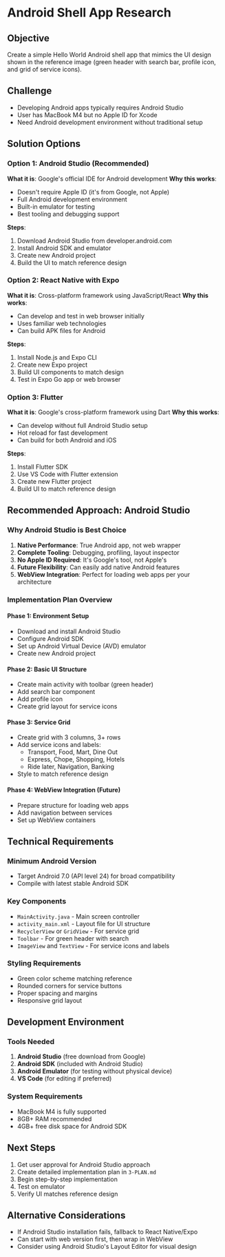 # Android Shell App Research

## Objective
Create a simple Hello World Android shell app that mimics the UI design shown in the reference image (green header with search bar, profile icon, and grid of service icons).

## Challenge
- Developing Android apps typically requires Android Studio
- User has MacBook M4 but no Apple ID for Xcode
- Need Android development environment without traditional setup

## Solution Options

### Option 1: Android Studio (Recommended)
**What it is**: Google's official IDE for Android development
**Why this works**: 
- Doesn't require Apple ID (it's from Google, not Apple)
- Full Android development environment
- Built-in emulator for testing
- Best tooling and debugging support

**Steps**:
1. Download Android Studio from developer.android.com
2. Install Android SDK and emulator
3. Create new Android project
4. Build the UI to match reference design

### Option 2: React Native with Expo
**What it is**: Cross-platform framework using JavaScript/React
**Why this works**:
- Can develop and test in web browser initially
- Uses familiar web technologies
- Can build APK files for Android

**Steps**:
1. Install Node.js and Expo CLI
2. Create new Expo project
3. Build UI components to match design
4. Test in Expo Go app or web browser

### Option 3: Flutter
**What it is**: Google's cross-platform framework using Dart
**Why this works**:
- Can develop without full Android Studio setup
- Hot reload for fast development
- Can build for both Android and iOS

**Steps**:
1. Install Flutter SDK
2. Use VS Code with Flutter extension
3. Create new Flutter project
4. Build UI to match reference design

## Recommended Approach: Android Studio

### Why Android Studio is Best Choice
1. **Native Performance**: True Android app, not web wrapper
2. **Complete Tooling**: Debugging, profiling, layout inspector
3. **No Apple ID Required**: It's Google's tool, not Apple's
4. **Future Flexibility**: Can easily add native Android features
5. **WebView Integration**: Perfect for loading web apps per your architecture

### Implementation Plan Overview

#### Phase 1: Environment Setup
- Download and install Android Studio
- Configure Android SDK
- Set up Android Virtual Device (AVD) emulator
- Create new Android project

#### Phase 2: Basic UI Structure
- Create main activity with toolbar (green header)
- Add search bar component
- Add profile icon
- Create grid layout for service icons

#### Phase 3: Service Grid
- Create grid with 3 columns, 3+ rows
- Add service icons and labels:
  - Transport, Food, Mart, Dine Out
  - Express, Chope, Shopping, Hotels  
  - Ride later, Navigation, Banking
- Style to match reference design

#### Phase 4: WebView Integration (Future)
- Prepare structure for loading web apps
- Add navigation between services
- Set up WebView containers

## Technical Requirements

### Minimum Android Version
- Target Android 7.0 (API level 24) for broad compatibility
- Compile with latest stable Android SDK

### Key Components
- `MainActivity.java` - Main screen controller
- `activity_main.xml` - Layout file for UI structure
- `RecyclerView` or `GridView` - For service grid
- `Toolbar` - For green header with search
- `ImageView` and `TextView` - For service icons and labels

### Styling Requirements
- Green color scheme matching reference
- Rounded corners for service buttons
- Proper spacing and margins
- Responsive grid layout

## Development Environment

### Tools Needed
1. **Android Studio** (free download from Google)
2. **Android SDK** (included with Android Studio)
3. **Android Emulator** (for testing without physical device)
4. **VS Code** (for editing if preferred)

### System Requirements
- MacBook M4 is fully supported
- 8GB+ RAM recommended
- 4GB+ free disk space for Android SDK

## Next Steps
1. Get user approval for Android Studio approach
2. Create detailed implementation plan in `3-PLAN.md`
3. Begin step-by-step implementation
4. Test on emulator
5. Verify UI matches reference design

## Alternative Considerations
- If Android Studio installation fails, fallback to React Native/Expo
- Can start with web version first, then wrap in WebView
- Consider using Android Studio's Layout Editor for visual design